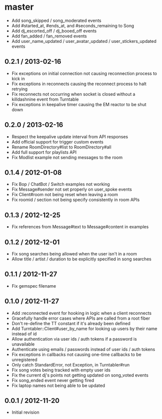 # master

* Add song_skipped / song_moderated events
* Add #started_at, #ends_at, and #seconds_remaining to Song
* Add dj_escorted_off / dj_booed_off events
* Add fan_added / fan_removed events
* Add user_name_updated / user_avatar_updated / user_stickers_updated events

## 0.2.1 / 2013-02-16

* Fix exceptions on initial connection not causing reconnection process to kick in
* Fix exceptions in reconnects causing the reconnect process to halt retrying
* Fix reconnects not occurring when socket is closed without a killdashnine event from Turntable
* Fix exceptions in keepalive timer causing the EM reactor to be shut down

## 0.2.0 / 2013-02-16

* Respect the keepalive update interval from API responses
* Add official support for trigger custom events
* Rename RoomDirectory#list to RoomDirectory#all
* Add full support for playlists API
* Fix Modlist example not sending messages to the room

## 0.1.4 / 2012-01-08

* Fix Bop / ChatBot / Switch examples not working
* Fix Message#sender not set properly on user_spoke events
* Fix Client#room not being reset when leaving a room
* Fix roomid / section not being specify consistently in room APIs

## 0.1.3 / 2012-12-25

* Fix references from Message#text to Message#content in examples

## 0.1.2 / 2012-12-01

* Fix song searches being allowed when the user isn't in a room
* Allow title / artist / duration to be explicitly specified in song searches

## 0.1.1 / 2012-11-27

* Fix gemspec filename

## 0.1.0 / 2012-11-27

* Add :reconnected event for hooking in logic when a client reconnects
* Gracefully handle error cases where APIs are called from a root fiber
* Don't re-define the TT constant if it's already been defined
* Add Turntabler::Client#user_by_name for looking up users by their name instead of id
* Allow authentication via user ids / auth tokens if a password is unavailable
* Authenticate using emails / passwords instead of user ids / auth tokens
* Fix exceptions in callbacks not causing one-time callbacks to be unregistered
* Only catch StandardError, not Exception, in Turntabler#run
* Fix song votes being tracked with empty user ids
* Fix the current dj's points not getting updated on song_voted events
* Fix song_ended event never getting fired
* Fix laptop names not being able to be updated

## 0.0.1 / 2012-11-20

* Initial revision
